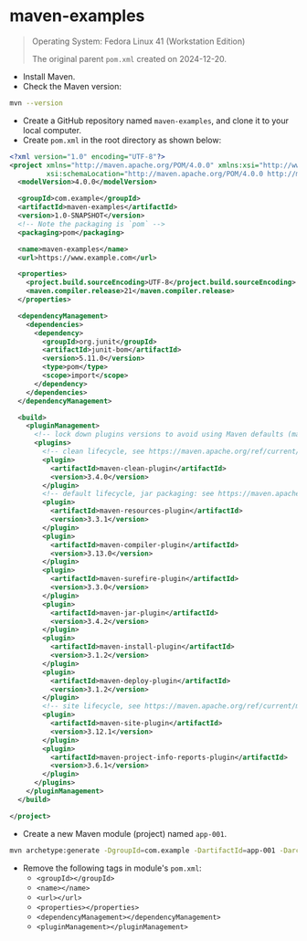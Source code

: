 # maven-examples

> Operating System: Fedora Linux 41 (Workstation Edition)
> 
> The original parent `pom.xml` created on 2024-12-20.

* Install Maven.
* Check the Maven version:

```bash
mvn --version
```

* Create a GitHub repository named `maven-examples`, and clone it to your local computer.
* Create `pom.xml` in the root directory as shown below:

```xml
<?xml version="1.0" encoding="UTF-8"?>
<project xmlns="http://maven.apache.org/POM/4.0.0" xmlns:xsi="http://www.w3.org/2001/XMLSchema-instance"
         xsi:schemaLocation="http://maven.apache.org/POM/4.0.0 http://maven.apache.org/xsd/maven-4.0.0.xsd">
  <modelVersion>4.0.0</modelVersion>

  <groupId>com.example</groupId>
  <artifactId>maven-examples</artifactId>
  <version>1.0-SNAPSHOT</version>
  <!-- Note the packaging is `pom` -->
  <packaging>pom</packaging>

  <name>maven-examples</name>
  <url>https://www.example.com</url>

  <properties>
    <project.build.sourceEncoding>UTF-8</project.build.sourceEncoding>
    <maven.compiler.release>21</maven.compiler.release>
  </properties>

  <dependencyManagement>
    <dependencies>
      <dependency>
        <groupId>org.junit</groupId>
        <artifactId>junit-bom</artifactId>
        <version>5.11.0</version>
        <type>pom</type>
        <scope>import</scope>
      </dependency>
    </dependencies>
  </dependencyManagement>

  <build>
    <pluginManagement>
      <!-- lock down plugins versions to avoid using Maven defaults (may be moved to parent pom) -->
      <plugins>
        <!-- clean lifecycle, see https://maven.apache.org/ref/current/maven-core/lifecycles.html#clean_Lifecycle -->
        <plugin>
          <artifactId>maven-clean-plugin</artifactId>
          <version>3.4.0</version>
        </plugin>
        <!-- default lifecycle, jar packaging: see https://maven.apache.org/ref/current/maven-core/default-bindings.html#Plugin_bindings_for_jar_packaging -->
        <plugin>
          <artifactId>maven-resources-plugin</artifactId>
          <version>3.3.1</version>
        </plugin>
        <plugin>
          <artifactId>maven-compiler-plugin</artifactId>
          <version>3.13.0</version>
        </plugin>
        <plugin>
          <artifactId>maven-surefire-plugin</artifactId>
          <version>3.3.0</version>
        </plugin>
        <plugin>
          <artifactId>maven-jar-plugin</artifactId>
          <version>3.4.2</version>
        </plugin>
        <plugin>
          <artifactId>maven-install-plugin</artifactId>
          <version>3.1.2</version>
        </plugin>
        <plugin>
          <artifactId>maven-deploy-plugin</artifactId>
          <version>3.1.2</version>
        </plugin>
        <!-- site lifecycle, see https://maven.apache.org/ref/current/maven-core/lifecycles.html#site_Lifecycle -->
        <plugin>
          <artifactId>maven-site-plugin</artifactId>
          <version>3.12.1</version>
        </plugin>
        <plugin>
          <artifactId>maven-project-info-reports-plugin</artifactId>
          <version>3.6.1</version>
        </plugin>
      </plugins>
    </pluginManagement>
  </build>

</project>
```

* Create a new Maven module (project) named `app-001`.

```bash
mvn archetype:generate -DgroupId=com.example -DartifactId=app-001 -DarchetypeArtifactId=maven-archetype-quickstart -DarchetypeVersion=1.5 -DinteractiveMode=false -DjavaCompilerVersion=21
```

* Remove the following tags in module's `pom.xml`:
  * `<groupId></groupId>`
  * `<name></name>`
  * `<url></url>`
  * `<properties></properties>`
  * `<dependencyManagement></dependencyManagement>`
  * `<pluginManagement></pluginManagement>`